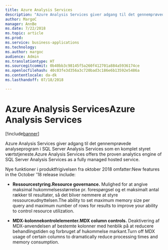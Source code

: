 ```yaml
---
title: Azure Analysis Services
description: "Azure Analysis Services giver adgang til det gennemprøvede analyseprogram i SQL Server Analysis Services som en komplet styret værtstjeneste."
author: MargoC
manager: AnnBe
ms.date: 7/22/2018
ms.topic: article
ms.prod: 
ms.service: business-applications
ms.technology: 
ms.author: margoc
audience: Admin
ms.translationtype: HT
ms.sourcegitcommit: 0b40bb3c98145f5a260f412701a884a5936174ce
ms.openlocfilehash: 40c03fe3d356a3c720bad3c186e6b13592e5486a
ms.contentlocale: da-dk
ms.lasthandoff: 07/18/2018

---
```


# <a name="azure-analysis-services"></a><span data-ttu-id="d8161-103">Azure Analysis Services</span><span class="sxs-lookup"><span data-stu-id="d8161-103">Azure Analysis Services</span></span>

[!include[banner](../../../includes/banner.md)]

<span data-ttu-id="d8161-104">Azure Analysis Services giver adgang til det gennemprøvede analyseprogram i SQL Server Analysis Services som en komplet styret værtstjeneste.</span><span class="sxs-lookup"><span data-stu-id="d8161-104">Azure Analysis Services offers the proven analytics engine of SQL Server Analysis Services as a fully managed hosted service.</span></span> 

<span data-ttu-id="d8161-105">Nye funktioner i produktfrigivelsen fra oktober 2018 omfatter:</span><span class="sxs-lookup"><span data-stu-id="d8161-105">New features in the October '18 release include:</span></span>

- <span data-ttu-id="d8161-106">**Ressourcestyring.**</span><span class="sxs-lookup"><span data-stu-id="d8161-106">**Resource governance.**</span></span> <span data-ttu-id="d8161-107">Mulighed for at angive maksimal hukommelsesstørrelse pr. forespørgsel og et maksimalt antal rækker til resultater, så det bliver nemmere at styre ressourceudnyttelsen.</span><span class="sxs-lookup"><span data-stu-id="d8161-107">The ability to set maximum memory size per query and maximum number of rows for results to improve your ability to control resource utilization.</span></span>

- <span data-ttu-id="d8161-108">**MDX-kolonnekontrolelementer.**</span><span class="sxs-lookup"><span data-stu-id="d8161-108">**MDX column controls.**</span></span> <span data-ttu-id="d8161-109">Deaktivering af MDX-anvendelsen af bestemte kolonner med henblik på at reducere behandlingstiden og forbruget af hukommelse markant.</span><span class="sxs-lookup"><span data-stu-id="d8161-109">Turn off MDX usage of certain columns to dramatically reduce processing times and memory consumption.</span></span>

